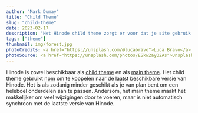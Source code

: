 ```yaml
---
author: "Mark Dumay"
title: "Child Theme"
slug: "child-theme"
date: 2023-02-17
description: "Het Hinode child theme zorgt er voor dat je site gebruik maakt van de laatste Hinode versie."
tags: ["theme"]
thumbnail: img/forest.jpg
photoCredits: <a href="https://unsplash.com/@lucabravo">Luca Bravo</a>
photoSource: <a href="https://unsplash.com/photos/ESkw2ayO2As">Unsplash</a>
---
```


Hinode is zowel beschikbaar als [child theme](https://github.com/gethinode/child) en als [main theme](https://github.com/gethinode/hinode). Het child theme gebruikt [npm](https://www.npmjs.com) om te  koppelen naar de laatst beschikbare versie van Hinode. Het is als zodanig minder geschikt als je van plan bent om een heleboel onderdelen aan te passen. Andersom, het main theme maakt het makkelijker om veel wijzigingen door te voeren, maar is niet automatisch synchroon met de laatste versie van Hinode.
